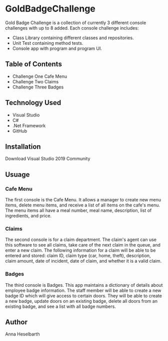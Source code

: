 # GoldBadgeChallenge

Gold Badge Challenge is a collection of currently 3 different console challenges with up to 8 added. Each console challenge includes:
* Class Library containing different classes and repositories.
* Unit Test containing method tests.
* Console app with program and program UI.

## Table of Contents

* Challenge One Cafe Menu
* Challenge Two Claims
* Challenge Three Badges

## Technology Used

* Visual Studio
* C#
* .Net Framework
* GitHub

## Installation

Download Visual Studio 2019 Community

## Usuage

### Cafe Menu

The first console is the Cafe Menu. It allows a manager to create new menu items, delete menu items, and receive a list of all items on the cafe's menu. The menu items all have a meal number, meal name, description, list of ingredients, and price. 

### Claims

The second console is for a claim department. The claim's agent can use this software to see all claims, take care of the next claim in the queue, and enter a new claim. The following information for a claim will be able to be entered and stored: claim ID, claim type (car, home, theft), description, claim amount, date of incident, date of claim, and whether it is a valid claim.

### Badges

The third console is Badges. This app maintains a dictionary of details about employee badge information. The staff member will be able to create a new badge ID which will give access to certain doors. They will be able to create a new badge, update doors on an existing badge, delete all doors from an existing badge, and see a list with all badge numbers.

## Author

Anna Heselbarth


